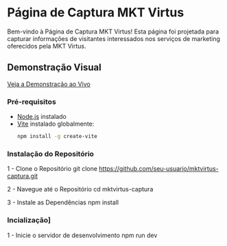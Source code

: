 # Página de Captura MKT Virtus

Bem-vindo à Página de Captura MKT Virtus! Esta página foi projetada para capturar informações de visitantes interessados nos serviços de marketing oferecidos pela MKT Virtus.

## Demonstração Visual

[Veja a Demonstração ao Vivo](https://oyagomoreira.com/)

### Pré-requisitos

- [Node.js](https://nodejs.org/) instalado
- [Vite](https://vitejs.dev/) instalado globalmente:
  ```bash
  npm install -g create-vite

### Instalação do Repositório
1 - Clone o Repositório
  git clone https://github.com/seu-usuario/mktvirtus-captura.git

2 - Navegue até o Repositório
  cd mktvirtus-captura

3 - Instale as Dependências
  npm install

### Incialização]

  1 - Inicie o servidor de desenvolvimento
    npm run dev


